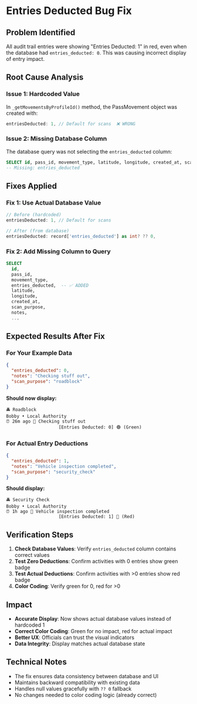 # Entries Deducted Bug Fix

## Problem Identified
All audit trail entries were showing "Entries Deducted: 1" in red, even when the database had `entries_deducted: 0`. This was causing incorrect display of entry impact.

## Root Cause Analysis

### Issue 1: Hardcoded Value
In `_getMovementsByProfileId()` method, the PassMovement object was created with:
```dart
entriesDeducted: 1, // Default for scans  ❌ WRONG
```

### Issue 2: Missing Database Column
The database query was not selecting the `entries_deducted` column:
```sql
SELECT id, pass_id, movement_type, latitude, longitude, created_at, scan_purpose, notes, ...
-- Missing: entries_deducted
```

## Fixes Applied

### Fix 1: Use Actual Database Value
```dart
// Before (hardcoded)
entriesDeducted: 1, // Default for scans

// After (from database)
entriesDeducted: record['entries_deducted'] as int? ?? 0,
```

### Fix 2: Add Missing Column to Query
```sql
SELECT 
  id,
  pass_id,
  movement_type,
  entries_deducted,  -- ✅ ADDED
  latitude,
  longitude,
  created_at,
  scan_purpose,
  notes,
  ...
```

## Expected Results After Fix

### For Your Example Data
```json
{
  "entries_deducted": 0,
  "notes": "Checking stuff out",
  "scan_purpose": "roadblock"
}
```

**Should now display:**
```
🚔 Roadblock
Bobby • Local Authority
⏰ 26m ago 📝 Checking stuff out
                    [Entries Deducted: 0] 🟢 (Green)
```

### For Actual Entry Deductions
```json
{
  "entries_deducted": 1,
  "notes": "Vehicle inspection completed",
  "scan_purpose": "security_check"
}
```

**Should display:**
```
🚔 Security Check
Bobby • Local Authority
⏰ 1h ago 📝 Vehicle inspection completed
                    [Entries Deducted: 1] 🔴 (Red)
```

## Verification Steps

1. **Check Database Values**: Verify `entries_deducted` column contains correct values
2. **Test Zero Deductions**: Confirm activities with 0 entries show green badge
3. **Test Actual Deductions**: Confirm activities with >0 entries show red badge
4. **Color Coding**: Verify green for 0, red for >0

## Impact

- **Accurate Display**: Now shows actual database values instead of hardcoded 1
- **Correct Color Coding**: Green for no impact, red for actual impact
- **Better UX**: Officials can trust the visual indicators
- **Data Integrity**: Display matches actual database state

## Technical Notes

- The fix ensures data consistency between database and UI
- Maintains backward compatibility with existing data
- Handles null values gracefully with `?? 0` fallback
- No changes needed to color coding logic (already correct)